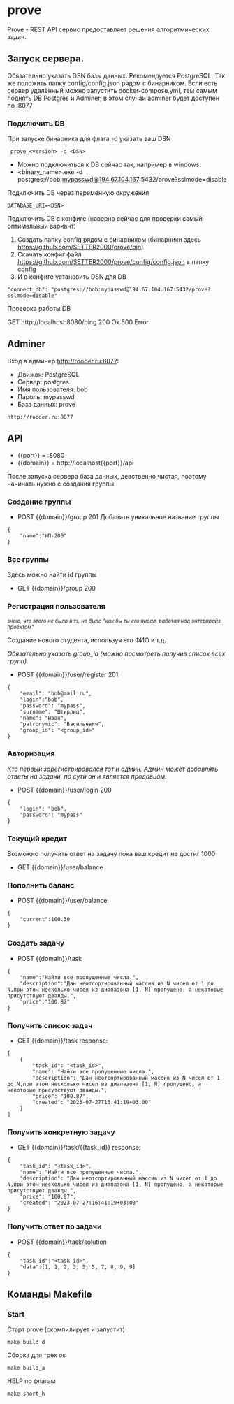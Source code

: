 # prove

Prove - REST API сервис предоставляет решения алгоритмических задач.


## Запуск сервера.
Обязательно указать DSN базы данных. Рекомендуется PostgreSQL. 
Так же положить папку config/config.json рядом с бинарником.
Если есть сервер удалённый можно запустить docker-compose.yml, 
тем самым поднять DB Postgres и Adminer, в этом случаи adminer будет доступен по :8077

### Подключить DB
При запуске бинарника для флага -d указать ваш DSN
```azure
 prove_<version> -d <DSN>
```

* Можно подключиться к DB сейчас так, например в windows:
* <binary_name>.exe -d postgres://bob:mypasswd@194.67.104.167:5432/prove?sslmode=disable

Подключить DB через переменную окружения
```
DATABASE_URI=<DSN> 
```
Подключить DB в конфиге (наверно сейчас для проверки самый оптимальный вариант)
1. Создать папку config рядом с бинарником (бинарники здесь https://github.com/SETTER2000/prove/bin)
2. Скачать конфиг файл https://github.com/SETTER2000/prove/config/config.json в папку config
3. И в конфиге установить DSN для DB
```azure
"connect_db": "postgres://bob:mypasswd@194.67.104.167:5432/prove?sslmode=disable"
```


Проверка работы DB

GET http://localhost:8080/ping
200 Ok
500 Error

## Adminer
Вход в админер http://rooder.ru:8077:
* Движок: PostgreSQL
* Сервер: postgres
* Имя пользователя: bob
* Пароль: mypasswd
* База данных: prove


```azure
http://rooder.ru:8077
```

## API
* {{port}} = :8080
* {{domain}} = http://localhost{{port}}/api

После запуска сервера база данных, девственно чистая, поэтому начинать нужно с создания группы.

### Создание группы

* POST {{domain}}/group 201
Добавить уникальное название группы
```azure
{
    "name":"ИП-200"
}
```

### Все группы
Здесь можно найти id группы
* GET {{domain}}/group 200


### Регистрация пользователя 
<em><small>знаю, что этого не было в тз, но было "как бы ты его писал, работая над энтерпрайз проектом"</small></em>

Создание нового студента, используя его ФИО и т.д. 

<em>Обязательно указать group_id (можно посмотреть получив список всех групп).</em>
* POST {{domain}}/user/register 201
```azure
{
    "email": "bob@mail.ru",
    "login":"bob",
    "password": "mypass",
    "surname": "Штирлиц",
    "name": "Иван",
    "patronymic": "Васильевич",
    "group_id": "<group_id>"
} 
```
### Авторизация 
<em>Кто первый зарегистрировался тот и админ. Админ может добавлять ответы на задачи, по сути он и является продавцом.</em>
* POST {{domain}}/user/login 200
```azure
{
    "login": "bob",
    "password": "mypass"
} 
```

### Текущий кредит
Возможно получить ответ на задачу пока ваш кредит не достиг 1000 
* GET {{domain}}/user/balance

### Пополнить баланс
* POST {{domain}}/user/balance
```azure
{
    "current":100.30
}
```

### Создать задачу
* POST {{domain}}/task
```azure
{
    "name":"Найти все пропущенные числа.", 
    "description":"Дан неотсортированный массив из N чисел от 1 до N,при этом несколько чисел из диапазона [1, N] пропущено, а некоторые присутствуют дважды.",
    "price":"100.87"
}
```

### Получить список задач
* GET {{domain}}/task
response:
```azure
[
    {
        "task_id": "<task_id>",
        "name": "Найти все пропущенные числа.",
        "description": "Дан неотсортированный массив из N чисел от 1 до N,при этом несколько чисел из диапазона [1, N] пропущено, а некоторые присутствуют дважды.",
        "price": "100.87",
        "created": "2023-07-27T16:41:19+03:00"
    }
]
```
### Получить конкретную задачу
* GET {{domain}}/task/{{task_id}}
response:
```azure
{
    "task_id": "<task_id>",
    "name": "Найти все пропущенные числа.",
    "description": "Дан неотсортированный массив из N чисел от 1 до N,при этом несколько чисел из диапазона [1, N] пропущено, а некоторые присутствуют дважды.",
    "price": "100.87",
    "created": "2023-07-27T16:41:19+03:00"
}
```
### Получить ответ по задачи
* POST {{domain}}/task/solution

```azure
{
    "task_id":"<task_id>",
    "data":[1, 1, 2, 3, 5, 5, 7, 8, 9, 9]
}
```
## Команды Makefile
### Start

Старт prove (скомпилирует и запустит)
```azure
make build_d
```

Сборка для трех os
```azure
make build_a
```

HELP по флагам
```azure
make short_h
```
            

